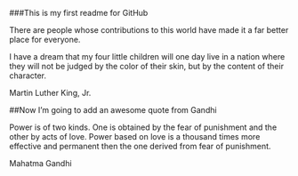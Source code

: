 ###This is my first readme for GitHub

There are people whose contributions to this world have made it a far better place for everyone. 

I have a dream that my four little children will one day live in a nation where they will not be judged by the color of their skin, but by the content of their character.

Martin Luther King, Jr.

##Now I’m going to add an awesome quote from Gandhi

Power is of two kinds. One is obtained by the fear of punishment and the other by acts of love. Power based on love is a thousand times more effective and permanent then the one derived from fear of punishment.

Mahatma Gandhi

